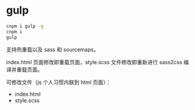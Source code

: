 # gulp

```bash
cnpm i gulp -g
cnpm i
gulp
```

支持热重载以及 sass 和 sourcemaps。

index.html 页面修改即重载页面，style.scss 文件修改即重新进行 sass2css 编译并重载页面。

可修改文件（js 个人习惯内联到 html 页面）：

- index.html
- style.scss
